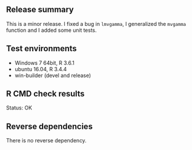 ## Release summary 

This is a minor release. I fixed a bug in `lmvgamma`, 
I generalized the `mvgamma` function and I added some unit tests.   


## Test environments

* Windows 7 64bit, R 3.6.1
* ubuntu 16.04, R 3.4.4
* win-builder (devel and release)


## R CMD check results

Status: OK


## Reverse dependencies

There is no reverse dependency.
